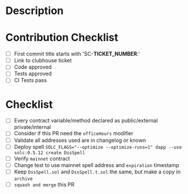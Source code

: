 # Description

# Contribution Checklist

- [ ] First commit title starts with 'SC-**TICKET_NUMBER**:'
- [ ] Link to clubhouse ticket
- [ ] Code approved
- [ ] Tests approved
- [ ] CI Tests pass

# Checklist

- [ ] Every contract variable/method declared as public/external private/internal
- [ ] Consider if this PR need the `officeHours` modifier
- [ ] Validate all addresses used are in changelog or known
- [ ] Deploy spell `SOLC_FLAGS="--optimize --optimize-runs=1" dapp --use solc:0.5.12 create DssSpell`
- [ ] Verify `mainnet` contract
- [ ] Change test to use mainnet spell address and `expiration` timestamp
- [ ] Keep `DssSpell.sol` and `DssSpell.t.sol` the same, but make a copy in `archive`
- [ ] `squash and merge` this PR
